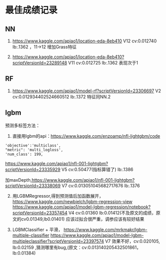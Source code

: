 # 最佳成绩记录
## NN
1. https://www.kaggle.com/apiao1/location-eda-8eb410 
   V12 cv:0.012740 lb:.1362 ，11->12 增加Grass特征
   
1. https://www.kaggle.com/apiao1/location-eda-8eb410?scriptVersionId=23289148 
   V11 cv:0.012725 lb:.1362 表现次于1
   
## RF
1. https://www.kaggle.com/apiao1/model-rf?scriptVersionId=23306697
   V2 cv:0.012934402524660512 lb:.1372 特征同NN.2
   
## lgbm 
预测多标签方法：
1. 直接用lgbm的api：https://www.kaggle.com/enzoamp/nfl-lightgbm/code
```         
'objective':'multiclass',
"metric": 'multi_logloss',
'num_class': 199,
```
https://www.kaggle.com/apiao1/nfl-001-lightgbm?scriptVersionId=23335929
V5 cv:0.50477(指标算错了) lb:.1386

加maxDepth,https://www.kaggle.com/apiao1/nfl-001-lightgbm?scriptVersionId=23338069
V7 cv:0.013051045682717676 lb:.1376

2. 用LGBMRegressor,得到预测值后加函数展开， https://www.kaggle.com/newbielch/lgbm-regression-view
https://www.kaggle.com/apiao1/model-lgbm-regression/notebook?scriptVersionId=23357454
V4 cv:0.01360 lb:0.01412(不及原文的成绩，原文的cv0.01349,lb0.01401) 应该过拟合很严重，调参应该有较好结果

3. LGBMClassifier + 平滑， https://www.kaggle.com/mrkmakr/lgbm-multiple-classifier
https://www.kaggle.com/apiao1/model-lgbm-multipleclassifier?scriptVersionId=23397574
V7 效果不好，cv:0.020105, lb:0.02159 ,猜测哪里有bug,(原文：cv:0.013140205432501861，lb:0.01384)
